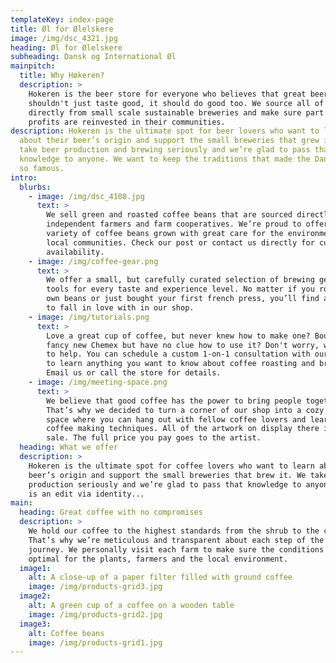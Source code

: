```yaml
---
templateKey: index-page
title: Øl for Ølelskere
image: /img/dsc_4321.jpg
heading: Øl for Ølelskere
subheading: Dansk og International Øl
mainpitch:
  title: Why Høkeren?
  description: >
    Hokeren is the beer store for everyone who believes that great beer
    shouldn't just taste good, it should do good too. We source all of our beer
    directly from small scale sustainable breweries and make sure part of the
    profits are reinvested in their communities.
description: Hokeren is the ultimate spot for beer lovers who want to learn
  about their beer’s origin and support the small breweries that grew it. We
  take beer production and brewing seriously and we’re glad to pass that
  knowledge to anyone. We want to keep the traditions that made the Danish beer
  so famous.
intro:
  blurbs:
    - image: /img/dsc_4108.jpg
      text: >
        We sell green and roasted coffee beans that are sourced directly from
        independent farmers and farm cooperatives. We’re proud to offer a
        variety of coffee beans grown with great care for the environment and
        local communities. Check our post or contact us directly for current
        availability.
    - image: /img/coffee-gear.png
      text: >
        We offer a small, but carefully curated selection of brewing gear and
        tools for every taste and experience level. No matter if you roast your
        own beans or just bought your first french press, you’ll find a gadget
        to fall in love with in our shop.
    - image: /img/tutorials.png
      text: >
        Love a great cup of coffee, but never knew how to make one? Bought a
        fancy new Chemex but have no clue how to use it? Don't worry, we’re here
        to help. You can schedule a custom 1-on-1 consultation with our baristas
        to learn anything you want to know about coffee roasting and brewing.
        Email us or call the store for details.
    - image: /img/meeting-space.png
      text: >
        We believe that good coffee has the power to bring people together.
        That’s why we decided to turn a corner of our shop into a cozy meeting
        space where you can hang out with fellow coffee lovers and learn about
        coffee making techniques. All of the artwork on display there is for
        sale. The full price you pay goes to the artist.
  heading: What we offer
  description: >
    Hokeren is the ultimate spot for coffee lovers who want to learn about their
    beer’s origin and support the small breweries that brew it. We take beer
    production seriously and we’re glad to pass that knowledge to anyone. This
    is an edit via identity...
main:
  heading: Great coffee with no compromises
  description: >
    We hold our coffee to the highest standards from the shrub to the cup.
    That’s why we’re meticulous and transparent about each step of the coffee’s
    journey. We personally visit each farm to make sure the conditions are
    optimal for the plants, farmers and the local environment.
  image1:
    alt: A close-up of a paper filter filled with ground coffee
    image: /img/products-grid3.jpg
  image2:
    alt: A green cup of a coffee on a wooden table
    image: /img/products-grid2.jpg
  image3:
    alt: Coffee beans
    image: /img/products-grid1.jpg
---
```

